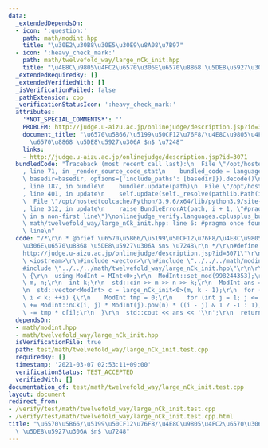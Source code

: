 ```yaml
---
data:
  _extendedDependsOn:
  - icon: ':question:'
    path: math/modint.hpp
    title: "\u30E2\u30B8\u30E5\u30E9\u8A08\u7B97"
  - icon: ':heavy_check_mark:'
    path: math/twelvefold_way/large_nCk_init.hpp
    title: "\u4E8C\u9805\u4FC2\u6570\u306E\u6570\u8868 \u5DE8\u5927\u306A $n$ \u7248"
  _extendedRequiredBy: []
  _extendedVerifiedWith: []
  _isVerificationFailed: false
  _pathExtension: cpp
  _verificationStatusIcon: ':heavy_check_mark:'
  attributes:
    '*NOT_SPECIAL_COMMENTS*': ''
    PROBLEM: http://judge.u-aizu.ac.jp/onlinejudge/description.jsp?id=3071
    document_title: "\u6570\u5B66/\u5199\u50CF12\u76F8/\u4E8C\u9805\u4FC2\u6570\u306E\
      \u6570\u8868 \u5DE8\u5927\u306A $n$ \u7248"
    links:
    - http://judge.u-aizu.ac.jp/onlinejudge/description.jsp?id=3071
  bundledCode: "Traceback (most recent call last):\n  File \"/opt/hostedtoolcache/Python/3.9.6/x64/lib/python3.9/site-packages/onlinejudge_verify/documentation/build.py\"\
    , line 71, in _render_source_code_stat\n    bundled_code = language.bundle(stat.path,\
    \ basedir=basedir, options={'include_paths': [basedir]}).decode()\n  File \"/opt/hostedtoolcache/Python/3.9.6/x64/lib/python3.9/site-packages/onlinejudge_verify/languages/cplusplus.py\"\
    , line 187, in bundle\n    bundler.update(path)\n  File \"/opt/hostedtoolcache/Python/3.9.6/x64/lib/python3.9/site-packages/onlinejudge_verify/languages/cplusplus_bundle.py\"\
    , line 401, in update\n    self.update(self._resolve(pathlib.Path(included), included_from=path))\n\
    \  File \"/opt/hostedtoolcache/Python/3.9.6/x64/lib/python3.9/site-packages/onlinejudge_verify/languages/cplusplus_bundle.py\"\
    , line 312, in update\n    raise BundleErrorAt(path, i + 1, \"#pragma once found\
    \ in a non-first line\")\nonlinejudge_verify.languages.cplusplus_bundle.BundleErrorAt:\
    \ math/twelvefold_way/large_nCk_init.hpp: line 6: #pragma once found in a non-first\
    \ line\n"
  code: "/*\r\n * @brief \u6570\u5B66/\u5199\u50CF12\u76F8/\u4E8C\u9805\u4FC2\u6570\
    \u306E\u6570\u8868 \u5DE8\u5927\u306A $n$ \u7248\r\n */\r\n#define PROBLEM \"\
    http://judge.u-aizu.ac.jp/onlinejudge/description.jsp?id=3071\"\r\n\r\n#include\
    \ <iostream>\r\n#include <vector>\r\n#include \"../../../math/modint.hpp\"\r\n\
    #include \"../../../math/twelvefold_way/large_nCk_init.hpp\"\r\n\r\nint main()\
    \ {\r\n  using ModInt = MInt<0>;\r\n  ModInt::set_mod(998244353);\r\n  long long\
    \ m, n;\r\n  int k;\r\n  std::cin >> m >> n >> k;\r\n  ModInt ans = ModInt(m).pow(n);\r\
    \n  std::vector<ModInt> c = large_nCk_init<0>(m, k - 1);\r\n  for (int i = 1;\
    \ i < k; ++i) {\r\n    ModInt tmp = 0;\r\n    for (int j = 1; j <= i; ++j) tmp\
    \ += ModInt::nCk(i, j) * ModInt(j).pow(n) * ((i - j) & 1 ? -1 : 1);\r\n    ans\
    \ -= tmp * c[i];\r\n  }\r\n  std::cout << ans << '\\n';\r\n  return 0;\r\n}\r\n"
  dependsOn:
  - math/modint.hpp
  - math/twelvefold_way/large_nCk_init.hpp
  isVerificationFile: true
  path: test/math/twelvefold_way/large_nCk_init.test.cpp
  requiredBy: []
  timestamp: '2021-03-07 02:53:11+09:00'
  verificationStatus: TEST_ACCEPTED
  verifiedWith: []
documentation_of: test/math/twelvefold_way/large_nCk_init.test.cpp
layout: document
redirect_from:
- /verify/test/math/twelvefold_way/large_nCk_init.test.cpp
- /verify/test/math/twelvefold_way/large_nCk_init.test.cpp.html
title: "\u6570\u5B66/\u5199\u50CF12\u76F8/\u4E8C\u9805\u4FC2\u6570\u306E\u6570\u8868\
  \ \u5DE8\u5927\u306A $n$ \u7248"
---
```

